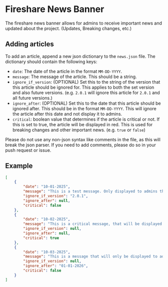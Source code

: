 # Fireshare News Banner
The fireshare news banner allows for admins to receive important news and updated about the project. (Updates, Breaking changes, etc.)

## Adding articles

To add an article, append a new json dictionary to the `news.json` file. The dictionary should contain the following keys:
- `date`: The date of the article in the format `MM-DD-YYYY`.
- `message`: The message of the article. This should be a string.
- `ignore_if_version`: (OPTIONAL) Set this to the string of the version that this article should be ignored for. This applies to both the set version and also future versions. (e.g. `2.0.1` will ignore this article for `2.0.1` and all future versions.)
- `ignore_after`: (OPTIONAL) Set this to the date that this article should be ignored after. This should be in the format `MM-DD-YYYY`. This will ignore the article after this date and not display it to admins.
- `critical`: boolean value that determines if the article is critical or not. If this is set to true, the article will be displayed in red. This is used for breaking changes and other important news. (e.g. `true` or `false`)

Please do not use any non-json syntax like comments in the file, as this will break the json parser. If you need to add comments, please do so in your push request or issue.


## Example

```json
[
    {
        "date": "10-01-2025",
        "message": "This is a test message. Only displayed to admins that are running server version 2.0.0 or earlier. Good for update announcements.",
        "ignore_if_version": "2.0.1",
        "ignore_after": null,
        "critical": false
    },
    {
        "date": "10-02-2025",
        "message": "This is a critical message, that will be displayed in red to all server versions indefinitely.",
        "ignore_if_version": null,
        "ignore_after": null,
        "critical": true
    },
    {
        "date": "10-03-2025",
        "message": "This is a message that will only be displayed to admins until new years day 2026. Please remember to use the US date format. (MM-DD-YYYY)",
        "ignore_if_version": null,
        "ignore_after": "01-01-2026",
        "critical": false
    }
]
```